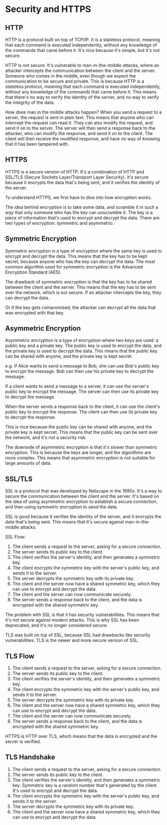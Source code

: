 # Security and HTTPS

## HTTP

HTTP is a protocol built on top of TCP/IP. It is a stateless protocol, meaning that each command is executed independently, without any knowledge of the commands that came before it. It's nice because it's simple, but it's not secure.

HTTP is not secure. It's vulnerable to man-in-the-middle attacks, where an attacker intercepts the communication between the client and the server. Someone who comes in the middle, even though we expect the communication to be secure and private. This is because HTTP is a stateless protocol, meaning that each command is executed independently, without any knowledge of the commands that came before it. This means that there's no way to verify the identity of the server, and no way to verify the integrity of the data.

How does man in the middle attacks happen? When you send a request to a server, the request is sent in plain text. This means that anyone who can intercept the request can read it. They can also modify the request, and send it on to the server. The server will then send a response back to the attacker, who can modify the response, and send it on to the client. The client will then receive the modified response, and have no way of knowing that it has been tampered with.

## HTTPS

HTTPS is a secure version of HTTP. It's a combination of HTTP and SSL/TLS (Secure Sockets Layer/Transport Layer Security). It's secure because it encrypts the data that's being sent, and it verifies the identity of the server.

To understand HTTPS, we first have to dive into how encryption works.

The idea behind encryption is to take some data, and scramble it in such a way that only someone who has the key can unscramble it. The key is a piece of information that's used to encrypt and decrypt the data. There are two types of encryption: symmetric and asymmetric.

## Symmetric Encryption

Symmetric encryption is a type of encryption where the same key is used to encrypt and decrypt the data. This means that the key has to be kept secret, because anyone who has the key can decrypt the data. The most common algorithm used for symmetric encryption is the Advanced Encryption Standard (AES).

The drawback of symmetric encryption is that the key has to be shared between the client and the server. This means that the key has to be sent over the network, which is not secure. If an attacker intercepts the key, they can decrypt the data.

Or if the key gets compromised, the attacker can decrypt all the data that was encrypted with that key.

## Asymmetric Encryption

Asymmetric encryption is a type of encryption where two keys are used: a public key and a private key. The public key is used to encrypt the data, and the private key is used to decrypt the data. This means that the public key can be shared with anyone, and the private key is kept secret.

e.g. If Alice wants to send a message to Bob, she can use Bob's public key to encrypt the message. Bob can then use his private key to decrypt the message.

If a client wants to send a message to a server, it can use the server's public key to encrypt the message. The server can then use its private key to decrypt the message.

When the server sends a response back to the client, it can use the client's public key to encrypt the response. The client can then use its private key to decrypt the response.

This is nice because the public key can be shared with anyone, and the private key is kept secret. This means that the public key can be sent over the network, and it's not a security risk.

The downside of asymmetric encryption is that it's slower than symmetric encryption. This is because the keys are longer, and the algorithms are more complex. This means that asymmetric encryption is not suitable for large amounts of data.

## SSL/TLS

SSL is a protocol that was developed by Netscape in the 1990s. It's a way to secure the communication between the client and the server. It's based on the idea of using asymmetric encryption to establish a secure connection, and then using symmetric encryption to send the data.

SSL is good because it verifies the identity of the server, and it encrypts the data that's being sent. This means that it's secure against man-in-the-middle attacks.

SSL Flow:

1. The client sends a request to the server, asking for a secure connection.
2. The server sends its public key to the client.
3. The client verifies the server's identity, and then generates a symmetric key.
4. The client encrypts the symmetric key with the server's public key, and sends it to the server.
5. The server decrypts the symmetric key with its private key.
6. The client and the server now have a shared symmetric key, which they can use to encrypt and decrypt the data.
7. The client and the server can now communicate securely.
8. The server sends a response back to the client, and the data is encrypted with the shared symmetric key.

The problem with SSL is that it has security vulnerabilities. This means that it's not secure against modern attacks. This is why SSL has been deprecated, and it's no longer considered secure.

TLS was built on top of SSL, because SSL had drawbacks like security vulnerabilities. TLS is the newer and more secure version of SSL.

## TLS Flow

1. The client sends a request to the server, asking for a secure connection.
2. The server sends its public key to the client.
3. The client verifies the server's identity, and then generates a symmetric key.
4. The client encrypts the symmetric key with the server's public key, and sends it to the server.
5. The server decrypts the symmetric key with its private key.
6. The client and the server now have a shared symmetric key, which they can use to encrypt and decrypt the data.
7. The client and the server can now communicate securely.
8. The server sends a response back to the client, and the data is encrypted with the shared symmetric key.

HTTPS is HTTP over TLS, which means that the data is encrypted and the server is verified.

## TLS Handshake

1. The client sends a request to the server, asking for a secure connection.
2. The server sends its public key to the client.
3. The client verifies the server's identity, and then generates a symmetric key. Symmetric key is a random number that's generated by the client. It's used to encrypt and decrypt the data.
4. The client encrypts the symmetric key with the server's public key, and sends it to the server.
5. The server decrypts the symmetric key with its private key.
6. The client and the server now have a shared symmetric key, which they can use to encrypt and decrypt the data.
